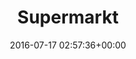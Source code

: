 ---
title:		"Supermarkt"
type:		"photos"
mediatype:		"upload"
location:		"Berlin, Germany"
date:		"2016-07-17 02:57:36+00:00"
album:		"city"
filename:		"berlin-supermarkt.md"
series:		"berlin"
cl_public_id:		"city/berlin-supermarkt"
cl_version:		1497000214
format:		"tiff"
bytes:		6571272
width:		2158
height:		1440
colours:
- "#17161F"
- "#2A252B"
- "#2D1E1D"
- "#31292A"
- "#867477"
- "#141E11"
- "#1D151B"
- "#C5C4D5"
- "#766872"
- "#1B151E"
- "#737080"
- "#222815"
- "#692E2F"
- "#212623"
- "#151D22"
- "#322B18"
- "#B9A7A8"
- "#6F5342"
- "#040D03"
- "#505E7D"
- "#0D1513"
- "#7C6138"
- "#EE292C"
- "#D25101"
- "#815B07"
- "#3B3106"
exposure_mode:		"Auto"
program:		"Aperture-priority AE"
aperture:		"2.8"
focal_length:		"24.0 mm"
iso:		"6400"
shutter_speed:		"1/15"
metering:		"Center-weighted average"
flash:		"Off, Did not fire"
white_balance:		"Custom"
colour_temp:		"2750"
has_crop:		"true"
orientation:		"Horizontal (normal)"
camera_model:		"NIKON D800"
lens_info:		"24-70mm f/2.8"
artist:		"No artist info"
x_resolution:		"300"
y_resolution:		"300"
---